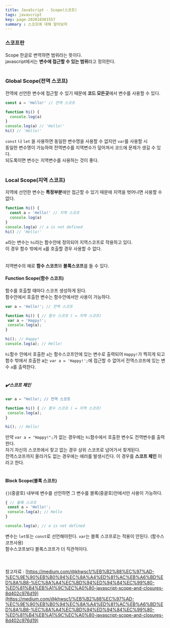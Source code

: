 ```yaml
---
title: JavaScript - Scope(스코프)
tags: javascript
key: page-202010301557
summary : 스코프에 대해 알아보자
---
```


### 스코프란
Scope 한글로 변역하면 범위라는 뜻이다. <br/>
javascript에서는 <b>변수에 접근할 수 있는 범위</b>라고 정의한다. <br/>
<br/>

### Global Scope(전역 스코프)

전역에 선언한 변수에 접근할 수 있기 때문에 <b>코드 모든곳</b>에서 변수를 사용할 수 있다. <br/>

```javascript
const a = 'Hello!' // 전역 스코프

function hi() {
  console.log(a)
}
console.log(a) // 'Hello!'
hi() // 'Hello!'
```

```const``` 나 ```let``` 을 사용하면 동일한 변수명을 사용할 수 없지만 ```var```를 사용할 시  <br/>
동일한 변수명이 가능하여 전역변수를 지역변수가 덮어져서 코드에 문제가 생길 수 있다. <br/>
되도록이면 변수는 지역변수를 사용하는 것이 좋다. <br/>
<br/>

### Local Scope(지역 스코프)

지역에 선언한 변수는 <b>특정부분</b>에만 접근할 수 있기 때문에 지역을 벗어나면 사용할 수 없다. <br/>

```javascript
function hi() {
  const a = 'Hello!' // 지역 스코프
  console.log(a)
}
console.log(a) // a is not defined
hi() // 'Hello!'
```

```a```라는 변수는 ```hi```라는 함수안에 정의되어 지역스코프로 작용하고 있다. <br/>
이 경우 함수 밖에서 ```a```를 호출할 경우 사용할 수 없다. <br/>
<br/><br/>
지역변수의 예로 <b>함수 스코프</b>와 <b>블록스코프</b>를 들 수 있다.<br/>

#### Function Scope(함수 스코프)

함수를 호출할 때마다 스코프 생성하게 된다. <br/>
함수안에서 호출한 변수는 함수안에서만 사용이 가능하다.<br/>

```javascript
var a = 'Hello!'; // 전역 스코프

function hi() { // 함수 스코프 ( = 지역 스코프)
 var a = 'Happy!';
 console.log(a);
}

hi(); // Happy!
console.log(a); // Hello!
```

```hi```함수 안에서 호출한 ```a```는 함수스코프안에 있는 변수로 출력되어 ```Happy!```가 찍히게 되고 <br/>
함수 밖에서 호출한 a는 ```var a = 'Happy!';```에 접근할 수 없어서 전역스코프에 있는 변수 ```a```를 출력한다. <br/>
<br/>

##### :heavy_check_mark:스코프 체인

```javascript
var a = "Hello!; // 전역 스코프

function hi() { // 함수 스코프 ( = 지역 스코프)
 console.log(a);
}

hi(); // Hello!
```
만약 ```var a = "Happy!";```가 없는 경우에는 ```hi```함수에서 호출한 변수도 전역변수를 출력한다. <br/>
자기 자신의 스코프에서 찾고 없는 경우 상위 스코프로 넘어가서 찾게된다.  <br/>
전역스코프까지 올라가도 없는 경우에는 에러를 발생시킨다. 이 경우를 <b>스코프 체인</b> 이라고 한다.<br/>
<br/>


#### Block Scope(블록 스코프)

```{}```(중괄호) 내부에 변수를 선언하면 그 변수를 블록(중괄호)안에서만 사용이 가능하다. <br/>

```javascript
{ // 블록 스코프
 const a = 'Hello!';
 console.log(a); // Hello
}

console.log(a); // a is not defined
```

변수는 ```let```또는 ```const```로 선언해야한다. ```var```는 블록 스코프로는 적용이 안된다. (함수스코프사용) <br/>
함수스코프보다 블록스코프가 더 직관적이다. <br/>
<br/>
<br/>
<br/>
참고자료 : [https://medium.com/@khwsc1/%EB%B2%88%EC%97%AD-%EC%9E%90%EB%B0%94%EC%8A%A4%ED%81%AC%EB%A6%BD%ED%8A%B8-%EC%8A%A4%EC%BD%94%ED%94%84%EC%99%80-%ED%81%B4%EB%A1%9C%EC%A0%80-javascript-scope-and-closures-8d402c976d19](https://medium.com/@khwsc1/%EB%B2%88%EC%97%AD-%EC%9E%90%EB%B0%94%EC%8A%A4%ED%81%AC%EB%A6%BD%ED%8A%B8-%EC%8A%A4%EC%BD%94%ED%94%84%EC%99%80-%ED%81%B4%EB%A1%9C%EC%A0%80-javascript-scope-and-closures-8d402c976d19)
<br/>
<br/>
<br/>
<br/>











